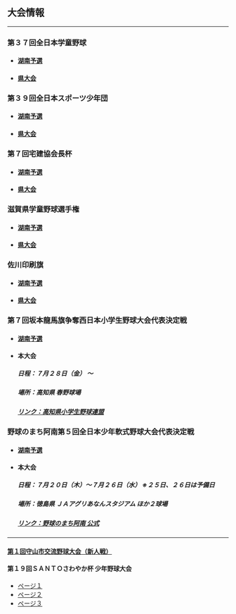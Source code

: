 ## 大会情報
---
### 第３７回全日本学童野球
  - #### [湖南予選](03-01-01.jpg)
  - #### [県大会](03-01-02.jpg)

### 第３９回全日本スポーツ少年団
  - #### [湖南予選](03-02-01.jpg)
  - #### [県大会](03-02-02.jpg)

### 第７回宅建協会長杯
  - #### [湖南予選](03-03-01.jpg)
  - #### [県大会](03-03-02.jpg)

### 滋賀県学童野球選手権
  - #### [湖南予選](03-04-01.jpg)
  - #### [県大会](03-04-02.jpg)

### 佐川印刷旗
  - #### [湖南予選](03-05-01.jpg)
  - #### [県大会](03-05-02.jpg)

### 第７回坂本龍馬旗争奪西日本小学生野球大会代表決定戦
  - #### [湖南予選](03-06-01.jpg)
  - #### 本大会
    ##### 日程：７月２８日（金）  ～
    ##### 場所：高知県 春野球場
    ##### [リンク：高知県小学生野球連盟](http://kochi-yakyu1.net/schedule.html)

### 野球のまち阿南第５回全日本少年軟式野球大会代表決定戦
  - #### [湖南予選](03-07-01.jpg)
  - #### 本大会
    ##### 日程：７月２０日（木）～７月２６日（水） ※２５日、２６日は予備日
    ##### 場所：徳島県 ＪＡアグリあなんスタジアム ほか２球場
    ##### [リンク：野球のまち阿南 公式](http://baseball.city.anan.tokushima.jp/top.htm#8)

---
#### [第１回守山市交流野球大会（新人戦）](03-08.jpg)
#### 第１９回ＳＡＮＴＯさわやか杯 少年野球大会
  - [ページ１](03-09-01.jpg)
  - [ページ２](03-09-02.jpg)
  - [ページ３](03-09-03.jpg)
